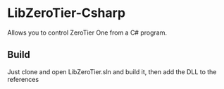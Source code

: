 # LibZeroTier-Csharp
Allows you to control ZeroTier One from a C# program.

## Build
Just clone and open LibZeroTier.sln and build it, then add the DLL to the references
